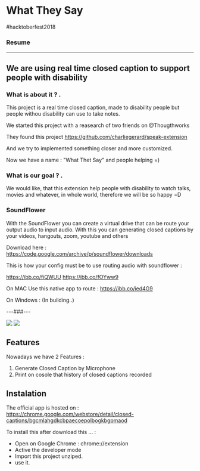# What They Say

#hacktoberfest2018

### Resume
--------
We are using real time closed caption to support people with disability
--------

### What is about it ? .
This project is a real time closed caption, made to disability people but people withou disability can use to take notes.

We started this project with a reasearch of two friends on @Thougthworks

They found this project https://github.com/charliegerard/speak-extension

And we try to implemented something closer and more customized.

Now we have a name : "What Thet Say" and people helping =)


### What is our goal ? .

We would like, that this extension help people with disability to watch talks, movies and whatever, in whole world, therefore we will be so happy =D

### SoundFlower

With the SoundFlower you can create a virtual drive that can be route your output audio to input audio. With this you can generating closed captions by your videos, hangouts, zoom, youtube and others

Download here : https://code.google.com/archive/p/soundflower/downloads

This is how your config must be to use routing audio with soundflower :

https://ibb.co/fiQWUU
https://ibb.co/fOYww9

On MAC Use this native app to route :
https://ibb.co/ied4G9

On Windows : (In building..)

---###---


[<img src="https://lh3.googleusercontent.com/a_wRbnGSVXNPPtsz_7YfI-ZPRXGdSwZv3BF2Zy9O_5nN88ylixHqtwD_3h8EcJrNjylvWSRCdA=w640-h400-e365">](http://google.com.au/)
[<img src="https://lh3.googleusercontent.com/cWXbZguy_V5XQDqfsqYjFYdV155Nsi1lI_x6xTXXHkfkpuBWqDvegPN4Ktl9zjolNr5d_KfB=w640-h400-e365">](http://google.com.au/)

## Features

Nowadays we have 2 Features :

1. Generate Closed Caption by Microphone
2. Print on cosole that history of closed captions recorded


## Instalation

The official app is hosted on :
https://chrome.google.com/webstore/detail/closed-captions/bgcmlahgdkcbpaecoepolbogkbgpmaod

To install this after download this ... :
 
* Open on Google Chrome : chrome://extension
* Active the developer mode
* Import this project unziped.
* use it.
